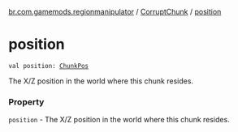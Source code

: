 [br.com.gamemods.regionmanipulator](../index.md) / [CorruptChunk](index.md) / [position](./position.md)

# position

`val position: `[`ChunkPos`](../-chunk-pos/index.md)

The X/Z position in the world where this chunk resides.

### Property

`position` - The X/Z position in the world where this chunk resides.